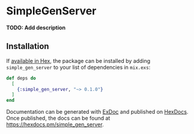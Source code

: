 # SimpleGenServer

**TODO: Add description**

## Installation

If [available in Hex](https://hex.pm/docs/publish), the package can be installed
by adding `simple_gen_server` to your list of dependencies in `mix.exs`:

```elixir
def deps do
  [
    {:simple_gen_server, "~> 0.1.0"}
  ]
end
```

Documentation can be generated with [ExDoc](https://github.com/elixir-lang/ex_doc)
and published on [HexDocs](https://hexdocs.pm). Once published, the docs can
be found at <https://hexdocs.pm/simple_gen_server>.


